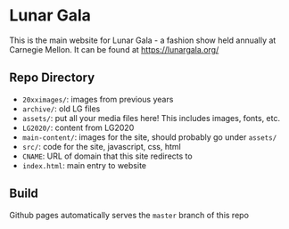 # Lunar Gala

This is the main website for Lunar Gala - a fashion show held annually at Carnegie Mellon.
It can be found at https://lunargala.org/

## Repo Directory

- `20xximages/`: images from previous years
- `archive/`: old LG files
- `assets/`: put all your media files here! This includes images, fonts, etc.
- `LG2020/`: content from LG2020
- `main-content/`: images for the site, should probably go under `assets/`
- `src/`: code for the site, javascript, css, html
- `CNAME`: URL of domain that this site redirects to
- `index.html`: main entry to website

## Build

Github pages automatically serves the `master` branch of this repo